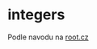 # integers

Podle navodu na [root.cz](https://www.root.cz/clanky/system-modulu-v-programovacim-jazyce-go/#k15)
